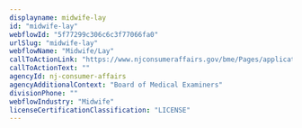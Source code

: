 ```yaml
---
displayname: midwife-lay
id: "midwife-lay"
webflowId: "5f77299c306c6c3f77066fa0"
urlSlug: "midwife-lay"
webflowName: "Midwife/Lay"
callToActionLink: "https://www.njconsumeraffairs.gov/bme/Pages/applications.aspx"
callToActionText: ""
agencyId: nj-consumer-affairs
agencyAdditionalContext: "Board of Medical Examiners"
divisionPhone: ""
webflowIndustry: "Midwife"
licenseCertificationClassification: "LICENSE"
---
```

